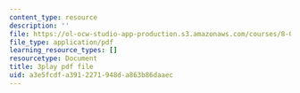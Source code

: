 ```yaml
---
content_type: resource
description: ''
file: https://ol-ocw-studio-app-production.s3.amazonaws.com/courses/8-01sc-classical-mechanics-fall-2016/a3e5fcdfa3912271948da863b86daaec_bHocXJ4rv5g.pdf
file_type: application/pdf
learning_resource_types: []
resourcetype: Document
title: 3play pdf file
uid: a3e5fcdf-a391-2271-948d-a863b86daaec
---
```

